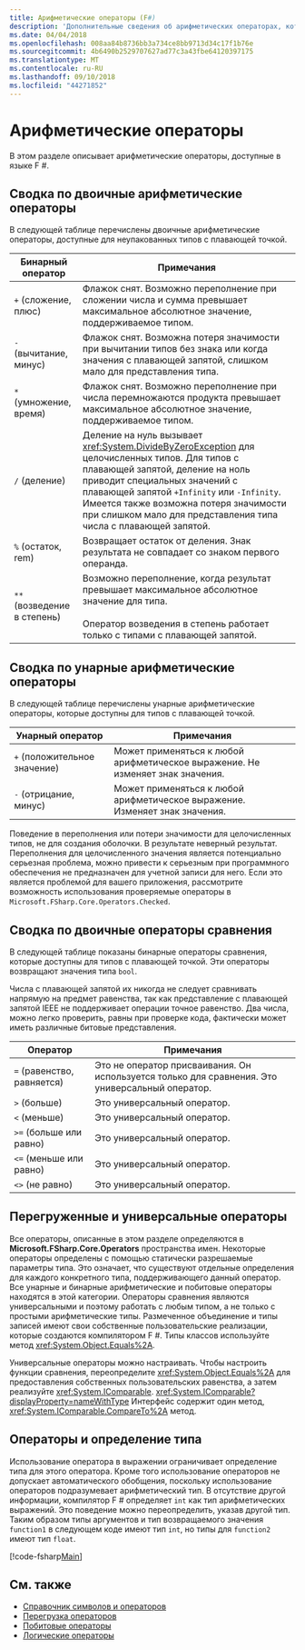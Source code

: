 ```yaml
---
title: Арифметические операторы (F#)
description: 'Дополнительные сведения об арифметических операторах, которые доступны в языке F #.'
ms.date: 04/04/2018
ms.openlocfilehash: 008aa84b8736bb3a734ce8bb9713d34c17f1b76e
ms.sourcegitcommit: 4b6490b2529707627ad77c3a43fbe64120397175
ms.translationtype: MT
ms.contentlocale: ru-RU
ms.lasthandoff: 09/10/2018
ms.locfileid: "44271852"
---
```

# <a name="arithmetic-operators"></a>Арифметические операторы

В этом разделе описывает арифметические операторы, доступные в языке F #.

## <a name="summary-of-binary-arithmetic-operators"></a>Сводка по двоичные арифметические операторы

В следующей таблице перечислены двоичные арифметические операторы, доступные для неупакованных типов с плавающей точкой.

|Бинарный оператор|Примечания|
|---------------|-----|
|`+` (сложение, плюс)|Флажок снят. Возможно переполнение при сложении числа и сумма превышает максимальное абсолютное значение, поддерживаемое типом.|
|`-` (вычитание, минус)|Флажок снят. Возможна потеря значимости при вычитании типов без знака или когда значения с плавающей запятой, слишком мало для представления типа.|
|`*` (умножение, время)|Флажок снят. Возможно переполнение при числа перемножаются продукта превышает максимальное абсолютное значение, поддерживаемое типом.|
|`/` (деление)|Деление на нуль вызывает <xref:System.DivideByZeroException> для целочисленных типов. Для типов с плавающей запятой, деление на ноль приводит специальных значений с плавающей запятой `+Infinity` или `-Infinity`. Имеется также возможна потеря значимости при слишком мало для представления типа числа с плавающей запятой.|
|`%` (остаток, rem)|Возвращает остаток от деления. Знак результата не совпадает со знаком первого операнда.|
|`**` (возведение в степень)|Возможно переполнение, когда результат превышает максимальное абсолютное значение для типа.<br /><br />Оператор возведения в степень работает только с типами с плавающей запятой.|

## <a name="summary-of-unary-arithmetic-operators"></a>Сводка по унарные арифметические операторы

В следующей таблице перечислены унарные арифметические операторы, которые доступны для типов с плавающей точкой.

|Унарный оператор|Примечания|
|--------------|-----|
|`+` (положительное значение)|Может применяться к любой арифметическое выражение. Не изменяет знак значения.|
|`-` (отрицание, минус)|Может применяться к любой арифметическое выражение. Изменяет знак значения.|
Поведение в переполнения или потери значимости для целочисленных типов, не для создания оболочки. В результате неверный результат. Переполнения для целочисленного значения является потенциально серьезная проблема, можно привести к серьезным при программного обеспечения не предназначен для учетной записи для него. Если это является проблемой для вашего приложения, рассмотрите возможность использования проверяемые операторы в `Microsoft.FSharp.Core.Operators.Checked`.

## <a name="summary-of-binary-comparison-operators"></a>Сводка по двоичные операторы сравнения

В следующей таблице показаны бинарные операторы сравнения, которые доступны для типов с плавающей точкой. Эти операторы возвращают значения типа `bool`.

Числа с плавающей запятой их никогда не следует сравнивать напрямую на предмет равенства, так как представление с плавающей запятой IEEE не поддерживает операции точное равенство. Два числа, можно легко проверить, равны при проверке кода, фактически может иметь различные битовые представления.

|Оператор|Примечания|
|--------|-----|
|`=` (равенство, равняется)|Это не оператор присваивания. Он используется только для сравнения. Это универсальный оператор.|
|`>` (больше)|Это универсальный оператор.|
|`<` (меньше)|Это универсальный оператор.|
|`>=` (больше или равно)|Это универсальный оператор.|
|`<=` (меньше или равно)|Это универсальный оператор.|
|`<>` (не равно)|Это универсальный оператор.|

## <a name="overloaded-and-generic-operators"></a>Перегруженные и универсальные операторы

Все операторы, описанные в этом разделе определяются в **Microsoft.FSharp.Core.Operators** пространства имен. Некоторые операторы определены с помощью статически разрешаемые параметры типа. Это означает, что существуют отдельные определения для каждого конкретного типа, поддерживающего данный оператор. Все унарные и бинарные арифметические и побитовые операторы находятся в этой категории. Операторы сравнения являются универсальными и поэтому работать с любым типом, а не только с простыми арифметические типы. Размеченное объединение и типы записей имеют свои собственные пользовательские реализации, которые создаются компилятором F #. Типы классов используйте метод <xref:System.Object.Equals%2A>.

Универсальные операторы можно настраивать. Чтобы настроить функции сравнения, переопределите <xref:System.Object.Equals%2A> для предоставления собственных пользовательских равенства, а затем реализуйте <xref:System.IComparable>. <xref:System.IComparable?displayProperty=nameWithType> Интерфейс содержит один метод, <xref:System.IComparable.CompareTo%2A> метод.

## <a name="operators-and-type-inference"></a>Операторы и определение типа

Использование оператора в выражении ограничивает определение типа для этого оператора. Кроме того использование операторов не допускает автоматического обобщения, поскольку использование операторов подразумевает арифметический тип. В отсутствие другой информации, компилятор F # определяет `int` как тип арифметических выражений. Это поведение можно переопределить, указав другой тип. Таким образом типы аргументов и тип возвращаемого значения `function1` в следующем коде имеют тип `int`, но типы для `function2` имеют тип `float`.

[!code-fsharp[Main](../../../../samples/snippets/fsharp/lang-ref-1/snippet3501.fs)]

## <a name="see-also"></a>См. также

- [Справочник символов и операторов](index.md)
- [Перегрузка операторов](../operator-overloading.md)
- [Побитовые операторы](bitwise-operators.md)
- [Логические операторы](boolean-operators.md)
